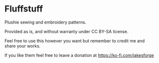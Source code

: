 # Fluffstuff
Plushie sewing and embroidery patterns.

Provided as is, and without warranty under CC BY-SA license.

Feel free to use this however you want but remember to credit me and share your works.

If you like them feel free to leave a donation at https://ko-fi.com/jakesforge
